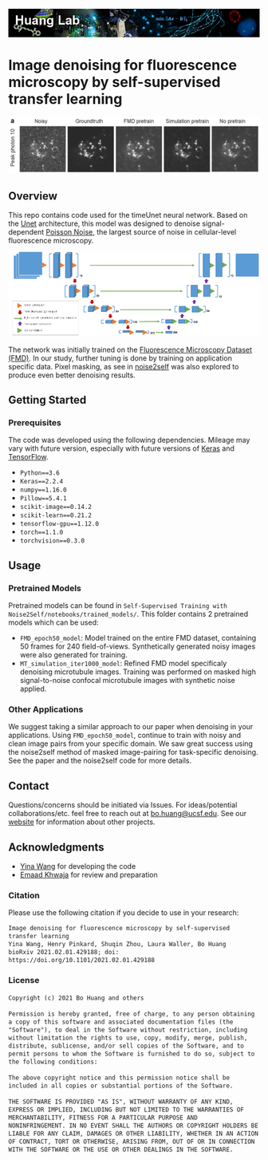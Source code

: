 <p>
<center>
<img src="Images/logo.png" align="middle" width="1200">
  </center>
</p>

# Image denoising for fluorescence microscopy by self-supervised transfer learning

![Denoised Cell Image](Images/preview.png)

## Overview

This repo contains code used for the timeUnet neural network. Based on the [Unet](https://arxiv.org/abs/1505.04597) architecture, this model was designed to denoise signal-dependent [Poisson Noise](https://en.wikipedia.org/wiki/Shot_noise), the largest source of noise in cellular-level fluorescence microscopy.

![timeUnet Architecture](Images/architecture.png)

The network was initially trained on the [Fluorescence Microscopy Dataset (FMD)](https://curate.nd.edu/show/und:f4752f78z6t). In our study, further tuning is done by training on application specific data. Pixel masking, as see in [noise2self](https://github.com/czbiohub/noise2self) was also explored to produce even better denoising results.

## Getting Started

### Prerequisites

The code was developed using the following dependencies. Mileage may vary with future version, especially with future versions of [Keras](https://www.pyimagesearch.com/2019/10/21/keras-vs-tf-keras-whats-the-difference-in-tensorflow-2-0/) and [TensorFlow](https://www.tensorflow.org/guide/effective_tf2).

- ```Python==3.6```
- ```Keras==2.2.4```
- ```numpy==1.16.0```
- ```Pillow==5.4.1```
- ```scikit-image==0.14.2```
- ```scikit-learn==0.21.2```
- ```tensorflow-gpu==1.12.0```
- ```torch==1.1.0```
- ```torchvision==0.3.0```

## Usage

### Pretrained Models

Pretrained models can be found in ```Self-Supervised Training with Noise2Self/notebooks/trained_models/```. This folder contains 2 pretrained models which can be used:

- ```FMD_epoch50_model```: Model trained on the entire FMD dataset, containing 50 frames for 240 field-of-views. Synthetically generated noisy images were also generated for training.
- ```MT_simulation_iter1000_model```: Refined FMD model specificaly denoising microtubule images. Training was performed on masked high signal-to-noise confocal microtubule images with synthetic noise applied.

### Other Applications

We suggest taking a similar approach to our paper when denoising in your applications. Using ```FMD_epoch50_model```, continue to train with noisy and clean image pairs from your specific domain. We saw great success using the noise2self method of masked image-pairing for task-specific denoising. See the paper and the noise2self code for more details.

## Contact

Questions/concerns should be initiated via Issues. For ideas/potential collaborations/etc. feel free to reach out at [bo.huang@ucsf.edu](bo.huang@ucsf.edu). See our [website](huanglab.ucsf.edu) for information about other projects.

## Acknowledgments

- [Yina Wang](https://github.com/yinawang28/) for developing the code
- [Emaad Khwaja](https://github.com/EmaadKhwaja/) for review and preparation 


### Citation

Please use the following citation if you decide to use in your research:

```
Image denoising for fluorescence microscopy by self-supervised transfer learning
Yina Wang, Henry Pinkard, Shuqin Zhou, Laura Waller, Bo Huang
bioRxiv 2021.02.01.429188; doi: https://doi.org/10.1101/2021.02.01.429188
```

### License 

```
Copyright (c) 2021 Bo Huang and others

Permission is hereby granted, free of charge, to any person obtaining
a copy of this software and associated documentation files (the
"Software"), to deal in the Software without restriction, including
without limitation the rights to use, copy, modify, merge, publish,
distribute, sublicense, and/or sell copies of the Software, and to
permit persons to whom the Software is furnished to do so, subject to
the following conditions:

The above copyright notice and this permission notice shall be
included in all copies or substantial portions of the Software.

THE SOFTWARE IS PROVIDED "AS IS", WITHOUT WARRANTY OF ANY KIND,
EXPRESS OR IMPLIED, INCLUDING BUT NOT LIMITED TO THE WARRANTIES OF
MERCHANTABILITY, FITNESS FOR A PARTICULAR PURPOSE AND
NONINFRINGEMENT. IN NO EVENT SHALL THE AUTHORS OR COPYRIGHT HOLDERS BE
LIABLE FOR ANY CLAIM, DAMAGES OR OTHER LIABILITY, WHETHER IN AN ACTION
OF CONTRACT, TORT OR OTHERWISE, ARISING FROM, OUT OF OR IN CONNECTION
WITH THE SOFTWARE OR THE USE OR OTHER DEALINGS IN THE SOFTWARE.
```
